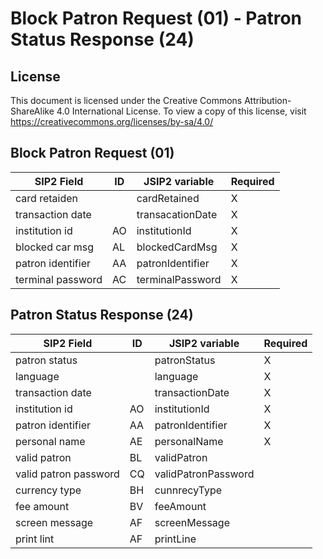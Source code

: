 # Block Patron Request (01) - Patron Status Response (24)

## License

This document is licensed under the Creative Commons Attribution-ShareAlike 4.0 International License.
To view a copy of this license, visit <https://creativecommons.org/licenses/by-sa/4.0/>

## Block Patron Request (01)

SIP2 Field        | ID | JSIP2 variable   | Required
------------------|----|------------------|-----------
card retaiden | | cardRetained | X
transaction date  |    | transacationDate | X
institution id    | AO | institutionId    | X
blocked car msg | AL | blockedCardMsg | X
patron identifier | AA | patronIdentifier | X
terminal password | AC | terminalPassword | X

## Patron Status Response (24)

SIP2 Field            | ID | JSIP2 variable      | Required
----------------------|----|---------------------|-----------
patron status         |    | patronStatus        | X
language              |    | language            | X
transaction date      |    | transactionDate     | X
institution id        | AO | institutionId       | X
patron identifier     | AA | patronIdentifier    | X
personal name         | AE | personalName        | X
valid patron          | BL | validPatron         |
valid patron password | CQ | validPatronPassword |
currency type         | BH | cunnrecyType        |
fee amount            | BV | feeAmount           |
screen message        | AF | screenMessage       |
print lint            | AF | printLine           |
